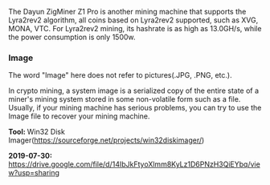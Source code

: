 The Dayun ZigMiner Z1 Pro is another mining machine that supports the Lyra2rev2 algorithm, all coins based on Lyra2rev2  supported, such as XVG, MONA, VTC. For Lyra2rev2 mining, its hashrate is as high as 13.0GH/s, while the power consumption is only 1500w.


<h3>Image</h3>

The word "Image" here does not refer to pictures(.JPG, .PNG, etc.).

In crypto mining, a system image is a serialized copy of the entire state of a miner's mining system stored in some non-volatile form such as a file. Usually, if your mining machine has serious problems, you can try to use the Image file to recover your mining machine.

<b>Tool: </b>Win32 Disk Imager(https://sourceforge.net/projects/win32diskimager/)

<b>2019-07-30:</b> https://drive.google.com/file/d/14IbJkFtyoXlmm8KyLz1D6PNzH3QiEYbq/view?usp=sharing
